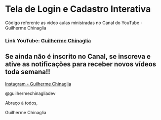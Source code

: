# Tela de Login e Cadastro Interativa

Código referente as video aulas ministradas no Canal do YouTube - Guilherme Chinaglia

### Link YouTube: [Guilherme Chinaglia](https://www.youtube.com/channel/UCEkMd3Bw_bVUuGbXU0sFPSg/featured?view_as=subscriber)

## Se ainda não é inscrito no Canal, se inscreva e ative as notificações para receber novos vídeos toda semana!!

[Instagram - Guilherme Chinaglia](https://www.instagram.com/guilhermechinagliadev/)

@guilhermechinagliadev

Abraço à todos,

Guilherme Chinaglia
